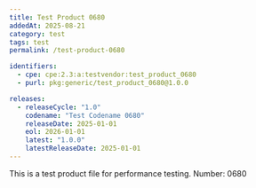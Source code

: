 ```yaml
---
title: Test Product 0680
addedAt: 2025-08-21
category: test
tags: test
permalink: /test-product-0680

identifiers:
  - cpe: cpe:2.3:a:testvendor:test_product_0680
  - purl: pkg:generic/test_product_0680@1.0.0

releases:
  - releaseCycle: "1.0"
    codename: "Test Codename 0680"
    releaseDate: 2025-01-01
    eol: 2026-01-01
    latest: "1.0.0"
    latestReleaseDate: 2025-01-01
---
```


This is a test product file for performance testing. Number: 0680
